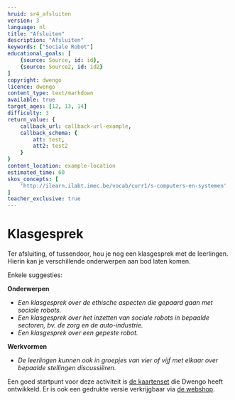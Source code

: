```yaml
---
hruid: sr4_afsluiten
version: 3
language: nl
title: "Afsluiten"
description: "Afsluiten"
keywords: ["Sociale Robot"]
educational_goals: [
    {source: Source, id: id}, 
    {source: Source2, id: id2}
]
copyright: dwengo
licence: dwengo
content_type: text/markdown
available: true
target_ages: [12, 13, 14]
difficulty: 3
return_value: {
    callback_url: callback-url-example,
    callback_schema: {
        att: test,
        att2: test2
    }
}
content_location: example-location
estimated_time: 60
skos_concepts: [
    'http://ilearn.ilabt.imec.be/vocab/curr1/s-computers-en-systemen'
]
teacher_exclusive: true
---
```


# Klasgesprek

Ter afsluiting, of tussendoor, hou je nog een klasgesprek met de leerlingen. Hierin kan je verschillende onderwerpen aan bod laten komen.

Enkele suggesties:

**Onderwerpen**
* *Een klasgesprek over de ethische aspecten die gepaard gaan met sociale robots.*
* *Een klasgesprek over het inzetten van sociale robots in bepaalde sectoren, bv. de zorg en de auto-industrie.*
* *Een klasgesprek over een gepeste robot.*

**Werkvormen**
* *De leerlingen kunnen ook in groepjes van vier of vijf met elkaar over bepaalde stellingen discussiëren.*

<div class="alert alert-box alert-success">
Een goed startpunt voor deze activiteit is <a href="./embed/kaartenset.pdf"> de kaartenset</a> die Dwengo heeft ontwikkeld. Er is ook een gedrukte versie verkrijgbaar via <a href="www.dwengo.org/shop">de webshop</a>.
</div>